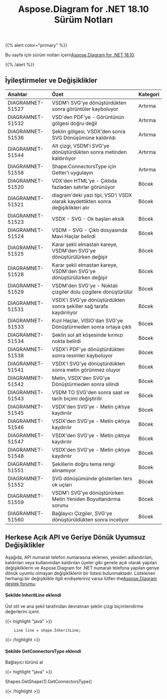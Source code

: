 ﻿---
title: Aspose.Diagram for .NET 18.10 Sürüm Notları
type: docs
weight: 30
url: /tr/net/aspose-diagram-for-net-18-10-release-notes/
---
{{% alert color="primary" %}} 

 Bu sayfa için sürüm notları içerir[Aspose.Diagram for .NET 18.10](https://www.nuget.org/packages/Aspose.Diagram/18.10.0).

{{% /alert %}} 
## **İyileştirmeler ve Değişiklikler**

|**Anahtar**|**Özet**|**Kategori**|
|:- |:- |:- |
|DIAGRAMNET-51527|VSDM'i SVG'ye dönüştürdükten sonra görüntüler kayboluyor|Artırma|
|DIAGRAMNET-51532|VSD'den PDF'ye - Görüntünün gölgesi doğru değil|Artırma|
|DIAGRAMNET-51536|Şeklin gölgesi, VSDX'den sonra SVG Dönüşümüne kaldırıldı|Artırma|
|DIAGRAMNET-51544|Alt çizgi, VSDM'i SVG'ye dönüştürdükten sonra metinden kaldırılıyor|Artırma|
|DIAGRAMNET-51558|Shape.ConnectorsType için Getter'ı uygulayın|Artırma|
|DIAGRAMNET-51520|VDX'den HTML'ye - Çıktıda fazladan satırlar görünüyor|Böcek|
|DIAGRAMNET-51521|diagram'deki yazı tipi, VSD'i VSDX olarak kaydettikten sonra değişiklikleri alır|Böcek|
|DIAGRAMNET-51523|VSDX - SVG - Ok başları eksik|Böcek|
|DIAGRAMNET-51524|VSDM - SVG - Çıktı dosyasında Mavi Haçlar belirdi|Böcek|
|DIAGRAMNET-51525|Karar şekli elmastan kareye, VSDM'den SVG'ye dönüştürülürken değişir|Böcek|
|DIAGRAMNET-51528|Karar şekli elmastan kareye, VSDM'den SVG'ye dönüştürülürken değişir|Böcek|
|DIAGRAMNET-51529|VSDM'den SVG'ye - Noktalı çizgiler dolu çizgilere dönüştürülür|Böcek|
|DIAGRAMNET-51531|VSDX'i SVG'ye dönüştürdükten sonra şekiller sağ tarafa kaydırılıyor|Böcek|
|DIAGRAMNET-51533|Kızıl Haçlar, VISIO'dan SVG'ye Dönüştürmeden sonra ortaya çıktı|Böcek|
|DIAGRAMNET-51534|Şeklin sol alt köşesinde kırmızı nokta belirdi|Böcek|
|DIAGRAMNET-51538|VSDX'i PDF'ye dönüştürdükten sonra resimler kayboluyor|Böcek|
|DIAGRAMNET-51541|VSDX'i SVG'ye dönüştürdükten sonra metin görünmez oluyor|Böcek|
|DIAGRAMNET-51542|Metin, VSDX'den SVG'ye Dönüştürmeden sonra silindi|Böcek|
|DIAGRAMNET-51543|VSDM TO SVG'den sonra saat ve tarih biçimi değiştirilir|Böcek|
|DIAGRAMNET-51545|VSDX'den SVG'ye - Metin çıktıya kaydırılır|Böcek|
|DIAGRAMNET-51546|VSDX'den SVG'ye - Metin çıktıya kaydırılır|Böcek|
|DIAGRAMNET-51547|VSDX'den SVG'ye - Metin çıktıya kaydırılır|Böcek|
|DIAGRAMNET-51548|VSDX'den SVG'ye - Metin çıktıya kaydırılır|Böcek|
|DIAGRAMNET-51551|Şekillerin doğru tema rengi alınamıyor|Böcek|
|DIAGRAMNET-51552|SVG dönüşümünde gösterilen ters ok uçları|Böcek|
|DIAGRAMNET-51559|VSDM'i SVG'ye dönüştürürken Metin Yeniden Boyutlandırma sorunu|Böcek|
|DIAGRAMNET-51560|Bağlayıcı Çizgiler, SVG'ye dönüştürüldükten sonra inceliyor|Böcek|
## **Herkese Açık API ve Geriye Dönük Uyumsuz Değişiklikler**
Aşağıda, API numaralı telefon numarasına eklenen, yeniden adlandırılan, kaldırılan veya kullanımdan kaldırılan üyeler gibi genele açık olarak yapılan değişikliklerin ve Aspose.Diagram for .NET numaralı telefona yapılan geriye dönük uyumlu olmayan değişikliklerin bir listesi bulunmaktadır. Listelenen herhangi bir değişiklikle ilgili endişeleriniz varsa lütfen the[Aspose.Diagram destek forumu](https://forum.aspose.com/c/diagram/17).
#### **Şekilde InheritLine eklendi**
Üst stil ve ana şekil tarafından devralınan şeklin çizgi biçimlendirme değerlerini içerir.

{{< highlight "java" >}}

 		Line line = shape.InheritLine;

{{< /highlight >}}


#### **Şekilde GetConnectorsType eklendi**
Bağlayıcı türünü al

{{< highlight "java" >}}

 Shapes.GetShape(1).GetConnectorsType()

{{< /highlight >}}

